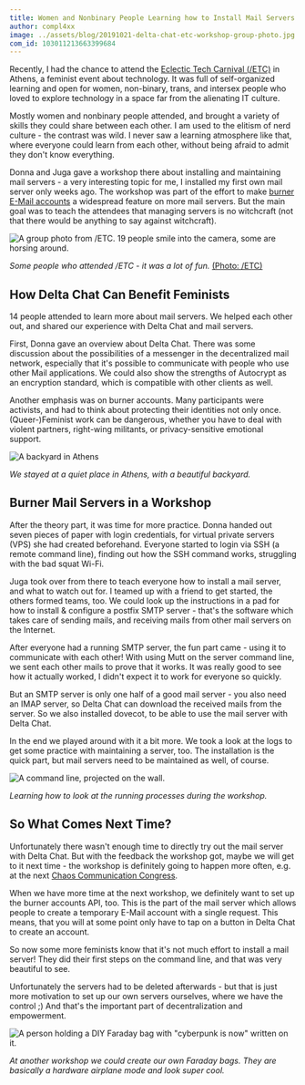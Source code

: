 ```yaml
---
title: Women and Nonbinary People Learning how to Install Mail Servers - Delta Chat at /ETC
author: compl4xx
image: ../assets/blog/20191021-delta-chat-etc-workshop-group-photo.jpg
com_id: 103011213663399684
---
```


Recently, I had the chance to attend the [Eclectic Tech Carnival
(/ETC)](https://eclectictechcarnival.org) in Athens, a feminist event about
technology. It was full of self-organized learning and open for women,
non-binary, trans, and intersex people who loved to explore technology in a
space far from the alienating IT culture.

Mostly women and nonbinary people attended, and brought a variety of skills
they could share between each other. I am used to the elitism of nerd culture -
the contrast was wild. I never saw a learning atmosphere like that, where
everyone could learn from each other, without being afraid to admit they don't
know everything.

Donna and Juga gave a workshop there about installing and maintaining mail
servers - a very interesting topic for me, I installed my first own mail server
only weeks ago. The workshop was part of the effort to make [burner E-Mail
accounts](https://delta.chat/en/2018-11-17-deltaxi#new-planned-features-for-at-risk-and-other-users)
a widespread feature on more mail servers. But the main goal was to teach the
attendees that managing servers is no witchcraft (not that there would be
anything to say against witchcraft).

![A group photo from /ETC. 19 people smile into the camera, some are horsing
around.](../assets/blog/20191021-delta-chat-etc-workshop-group-photo.jpg)

*Some people who attended /ETC - it was a lot of fun.* [(Photo:
/ETC)](https://eclectictechcarnival.org/etc/2019/athens/communications/group-photo/)

## How Delta Chat Can Benefit Feminists

14 people attended to learn more about mail servers. We helped each other out,
and shared our experience with Delta Chat and mail servers. 

First, Donna gave an overview about Delta Chat. There was some discussion about
the possibilities of a messenger in the decentralized mail network, especially
that it's possible to communicate with people who use other Mail applications.
We could also show the strengths of Autocrypt as an encryption standard, which
is compatible with other clients as well.

Another emphasis was on burner accounts. Many participants were activists, and
had to think about protecting their identities not only once. (Queer-)Feminist
work can be dangerous, whether you have to deal with violent partners,
right-wing militants, or privacy-sensitive emotional support.

![A backyard in Athens](../assets/blog/20191021-delta-chat-etc-workshop-athens-backyard.jpg)

*We stayed at a quiet place in Athens, with a beautiful backyard.*

## Burner Mail Servers in a Workshop

After the theory part, it was time for more practice. Donna handed out seven
pieces of paper with login credentials, for virtual private servers (VPS) she
had created beforehand. Everyone started to login via SSH (a remote command
line), finding out how the SSH command works, struggling with the bad squat
Wi-Fi.

Juga took over from there to teach everyone how to install a mail server, and
what to watch out for. I teamed up with a friend to get started, the others
formed teams, too. We could look up the instructions in a pad for how to
install & configure a postfix SMTP server - that's the software which takes
care of sending mails, and receiving mails from other mail servers on the
Internet.

After everyone had a running SMTP server, the fun part came - using it to
communicate with each other! With using Mutt on the server command line, we
sent each other mails to prove that it works. It was really good to see how it
actually worked, I didn't expect it to work for everyone so quickly.

But an SMTP server is only one half of a good mail server - you also need an
IMAP server, so Delta Chat can download the received mails from the server. So
we also installed dovecot, to be able to use the mail server with Delta Chat.

In the end we played around with it a bit more. We took a look at the logs to
get some practice with maintaining a server, too. The installation is the quick
part, but mail servers need to be maintained as well, of course.

![A command line, projected on the
wall.](../assets/blog/20191022-delta-chat-etc-workshop-projector-command-line.png)

*Learning how to look at the running processes during the workshop.*

## So What Comes Next Time?

Unfortunately there wasn't enough time to directly try out the mail server with
Delta Chat. But with the feedback the workshop got, maybe we will get to it
next time - the workshop is definitely going to happen more often, e.g. at the
next [Chaos Communication Congress](https://events.ccc.de).

When we have more time at the next workshop, we definitely want to set up the
burner accounts API, too. This is the part of the mail server which allows
people to create a temporary E-Mail account with a single request. This means,
that you will at some point only have to tap on a button in Delta Chat to
create an account.

So now some more feminists know that it's not much effort to install a mail
server! They did their first steps on the command line, and that was very
beautiful to see.

Unfortunately the servers had to be deleted afterwards - but that is just more
motivation to set up our own servers ourselves, where we have the control ;)
And that's the important part of decentralization and empowerment.

![A person holding a DIY Faraday bag with "cyberpunk is now" written on
it.](../assets/blog/20191021-delta-chat-etc-workshop-faraday-bag.jpg)

*At another workshop we could create our own Faraday bags. They are basically a
hardware airplane mode and look super cool.*

